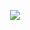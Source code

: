 <p align="center">
  <img width="" height="" src="https://cdn270.picsart.com/38ff1ca9-b3a1-4c2d-8018-841eec96aa85/447623100035201.png?to=crop&type=webp&r=1008x1008&q=85">
</p>
